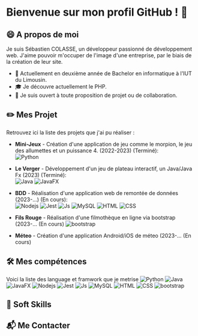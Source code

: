 # Bienvenue sur mon profil GitHub ! 👋  
## 😄 A propos de moi 
Je suis Sébastien COLASSE, un développeur passionné de développement web. J'aime pouvoir m'occuper de l'image d'une entreprise, par le biais de la création de leur site.  
* 📖 Actuellement en deuxième année de Bachelor en informatique à l'IUT du Limousin.
* 🎓 Je découvre actuellement le PHP.
* 🏢 Je suis ouvert à toute proposition de projet ou de collaboration.

## ✏️ Mes Projet
Retrouvez ici la liste des projets que j'ai pu réaliser :

* __Mini-Jeux__ - Création d'une application de jeu comme le morpion, le jeu des allumettes et un puissance 4. (2022-2023) (Terminé):  
![Python](https://img.shields.io/badge/Python-3776AB?style=flat&logo=python&logoColor=white)


* __Le Verger__  - Développement d'un jeu de plateau interactif, un Java/Java Fx (2023) (Terminé):  
  ![Java](https://img.shields.io/badge/Java-007396?style=flat&logo=java&logoColor=white) ![JavaFX](https://img.shields.io/badge/JavaFX-007396?style=flat&logo=java&logoColor=white)

* __BDD__  - Réalisation d'une application web de remontée de données (2023-...) (En cours):  
![Nodejs](https://img.shields.io/badge/Node.js-215732?logo=node.js&logoColor=white) ![Jest](https://img.shields.io/badge/Jest-C21325?style=flat&logo=jest&logoColor=white) ![Js](https://img.shields.io/badge/JavaScript-F7DF1E?style=flat&logo=javascript&logoColor=black) ![MySQL](https://img.shields.io/badge/MySQL-4479A1?style=flat&logo=mysql&logoColor=white) ![HTML](https://img.shields.io/badge/HTML5-E34F26?style=flat&logo=html5&logoColor=white)  ![CSS](https://img.shields.io/badge/CSS3-1572B6?style=flat&logo=css3&logoColor=white)
    
*  __Fils Rouge__ - Réalisation d'une filmothèque en ligne via bootstrap (2023-... (En cours)
  ![bootstrap](https://img.shields.io/badge/Bootstrap-563D7C?style=flat&logo=bootstrap&logoColor=white)
*   __Méteo__     - Création d'une application Android/iOS de méteo (2023-... (En cours)

## 🛠️ Mes compétences 
Voici la liste des language et framwork que je metrise 
![Python](https://img.shields.io/badge/Python-3776AB?style=flat&logo=python&logoColor=white)
![Java](https://img.shields.io/badge/Java-007396?style=flat&logo=java&logoColor=white)
![JavaFX](https://img.shields.io/badge/JavaFX-007396?style=flat&logo=java&logoColor=white)
![Nodejs](https://img.shields.io/badge/Node.js-215732?logo=node.js&logoColor=white)
![Jest](https://img.shields.io/badge/Jest-C21325?style=flat&logo=jest&logoColor=white)
![Js](https://img.shields.io/badge/JavaScript-F7DF1E?style=flat&logo=javascript&logoColor=black) 
![MySQL](https://img.shields.io/badge/MySQL-4479A1?style=flat&logo=mysql&logoColor=white)
![HTML](https://img.shields.io/badge/HTML5-E34F26?style=flat&logo=html5&logoColor=white)
![CSS](https://img.shields.io/badge/CSS3-1572B6?style=flat&logo=css3&logoColor=white)
![bootstrap](https://img.shields.io/badge/Bootstrap-563D7C?style=flat&logo=bootstrap&logoColor=white)

## 💁 Soft Skills

## 📬 Me Contacter
